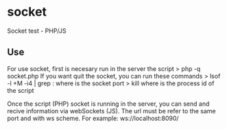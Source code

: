 # socket
Socket test - PHP/JS

## Use
For use socket, first is necesary run in the server the script
\> php -q socket.php
If you want quit the socket, you can run these commands
\> lsof -l +M -i4 | grep :<port>
where <port> is the socket port
\> kill <pid>
where <pid> is the process id of the script
  
Once the script (PHP) socket is running in the server, you can send and recive information via webSockets (JS).
The url must be refer to the same port and with ws scheme. For example: ws://localhost:8090/
